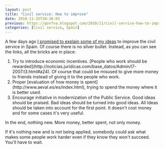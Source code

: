 ```yaml
---
layout: post
title: "Civil service: How to improve"
date: 2010-11-25T20:38:03
previous: https://gonfva.blogspot.com/2010/11/civil-service-how-to-improve.html
categories: [Civil service, Spain]
---
```


A few days ago [I promised to explain some of my ideas](https://gonfva.blogspot.com/2010/11/civil-service-in-spain-productivity.html) to improve the civil service in Spain. Of course there is no silver bullet. Instead, as you can see the links, all the bricks are in place:



<ol><li>Try to introduce economic incentives. [People who work should be rewarded](http://noticias.juridicas.com/base_datos/Admin/l7-2007.t3.html#a24). Of course that could be misused to give more money to friends instead of giving it to the people who work. </li>
<li>Proper [evaluation of how money is spent](http://www.aeval.es/es/index.html), trying to spend the money where it is better used.</li>
<li>Encourage initiative in modernization of the Public Service. Good ideas should be praised. Bad ideas should be turned into good ideas. All Ideas should be taken into account for the first point. It doesn't cost money and for some cases it's very useful.</li></ol>


In the end, nothing new. More money, better spent, not only money.


If it's nothing new and is not being applied, somebody could ask what makes some people work harder even if they know they won't succeed. You'll have to wait.
